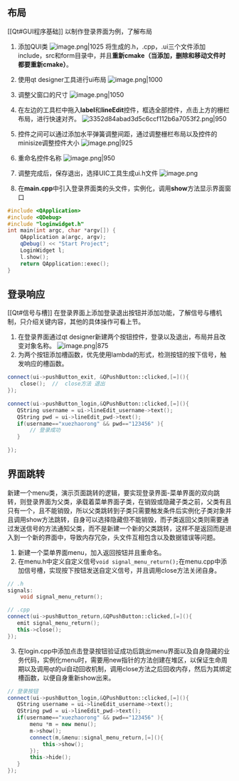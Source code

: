 ## 布局
[[Qt#GUI程序基础]]
以制作登录界面为例，了解布局
1. 添加QUI类
![image.png|1025](https://cdn.jsdelivr.net/gh/xuezhaorong/Picgo//Source/fix-dir/picgo/picgo-clipboard-images/2024/07/25/15-02-26-c3aed694ff5f800cde7956e790a67b88-20240725150226-4f7580.png)
将生成的.h，.cpp，.ui三个文件添加include，src和form目录中，并且**重新cmake（当添加，删除和移动文件时都要重新cmake）**。
2. 使用qt designer工具进行ui布局
![image.png|1000](https://cdn.jsdelivr.net/gh/xuezhaorong/Picgo//Source/fix-dir/picgo/picgo-clipboard-images/2024/07/25/15-03-58-f575a53377b9dbf76b1d63a3514d0d6e-20240725150357-15ef08.png)
3. 调整父窗口的尺寸
![image.png|1050](https://cdn.jsdelivr.net/gh/xuezhaorong/Picgo//Source/fix-dir/picgo/picgo-clipboard-images/2024/07/25/15-08-34-b52a4fc1e1174c8ed4fb2ba4a2328398-20240725150834-db8966.png)

4. 在左边的工具栏中拖入**label**和**lineEdit**控件，框选全部控件，点击上方的栅栏布局，进行快速对齐。
![3352d84abad3d5c6ccf112b6a7053f2.png|950](https://cdn.jsdelivr.net/gh/xuezhaorong/Picgo//Source/fix-dir/FileStorage/Temp/2024/07/25/15-07-35-79ba7b984f2c60e251c17c11dfb242f8-3352d84abad3d5c6ccf112b6a7053f2-d05ef6.png)
5. 控件之间可以通过添加水平弹簧调整间距，通过调整栅栏布局以及控件的minisize调整控件大小
![image.png|925](https://cdn.jsdelivr.net/gh/xuezhaorong/Picgo//Source/fix-dir/picgo/picgo-clipboard-images/2024/07/25/15-11-29-7db1549e5cb790fffccf6a62feaf022e-20240725151128-cb8920.png)
6. 重命名控件名称
![image.png|950](https://cdn.jsdelivr.net/gh/xuezhaorong/Picgo//Source/fix-dir/picgo/picgo-clipboard-images/2024/07/25/15-56-31-144dcb48175c6861aa8d75803635d695-20240725155629-b2f9b3.png)

7.  调整完成后，保存退出，选择UIC工具生成ui.h文件
![image.png](https://cdn.jsdelivr.net/gh/xuezhaorong/Picgo//Source/fix-dir/picgo/picgo-clipboard-images/2024/07/25/15-12-07-221ee4b75acc273074f29a10d74d861e-20240725151207-806e0b.png)
8. 在**main.cpp**中引入登录界面类的头文件，实例化，调用**show**方法显示界面窗口
```c++
#include <QApplication>  
#include <QDebug>  
#include "loginwidget.h"  
int main(int argc, char *argv[]) {  
    QApplication a(argc, argv);  
    qDebug() << "Start Project";  
    LoginWidget l;  
    l.show();  
    return QApplication::exec();  
}
```

## 登录响应
[[Qt#信号与槽]]
在登录界面上添加登录退出按钮并添加功能，了解信号与槽机制，只介绍关键内容，其他的具体操作可看上节。
1. 在登录界面通过qt designer新建两个按钮控件，登录以及退出，布局并且改变对象名称。
![image.png|875](https://cdn.jsdelivr.net/gh/xuezhaorong/Picgo//Source/fix-dir/picgo/picgo-clipboard-images/2024/07/25/17-00-31-048ba762eac4b9877f55981dfecbf361-20240725170030-e6f7e7.png)
2. 为两个按钮添加槽函数，优先使用lambda的形式，检测按钮的按下信号，触发响应的槽函数。
```cpp
connect(ui->pushButton_exit, &QPushButton::clicked,[=](){  
    close();  //  close方法 退出
});  
  
connect(ui->pushButton_login,&QPushButton::clicked,[=](){  
   QString username = ui->lineEdit_username->text();  
   QString pwd = ui->lineEdit_pwd->text();  
   if(username=="xuezhaorong" && pwd=="123456" ){  
       // 登录成功
   }  
  
});
```

## 界面跳转
新建一个menu类，演示页面跳转的逻辑，要实现登录界面-菜单界面的双向跳转，则登录界面为父类，承载着菜单界面子类，在销毁或隐藏子类之前，父类有且只有一个，且不能销毁，所以父类跳转到子类只需要触发条件后实例化子类对象并且调用show方法跳转，自身可以选择隐藏但不能销毁，而子类返回父类则需要通过发送信号的方法通知父类，而不是新建一个新的父类跳转，这样不是返回而是进入到一个新的界面中，导致内存冗杂，头文件互相包含以及数据错误等问题。
1. 新建一个菜单界面menu，加入返回按钮并且重命名。
2. 在menu.h中定义自定义信号`void signal_menu_return();`在menu.cpp中添加信号槽，实现按下按钮发送自定义信号，并且调用close方法关闭自身。
```cpp
// .h
signals:  
    void signal_menu_return();
```

```cpp
// .cpp
connect(ui->pushButton_return,&QPushButton::clicked,[=](){  
   emit signal_menu_return();  
   this->close();  
});
```

3. 在login.cpp中添加点击登录按钮验证成功后跳出menu界面以及自身隐藏的业务代码，实例化menu时，需要用new指针的方法创建在堆区，以保证生命周期以及调用qt的ui自动回收机制，调用close方法之后回收内存，然后为其绑定槽函数，以便自身重新show出来。
```cpp
// 登录按钮  
connect(ui->pushButton_login,&QPushButton::clicked,[=](){  
   QString username = ui->lineEdit_username->text();  
   QString pwd = ui->lineEdit_pwd->text();  
   if(username=="xuezhaorong" && pwd=="123456" ){  
       menu *m = new menu();  
       m->show();     
       connect(m,&menu::signal_menu_return,[=](){  
           this->show();  
       });  
       this->hide();  
   }  
});
```
